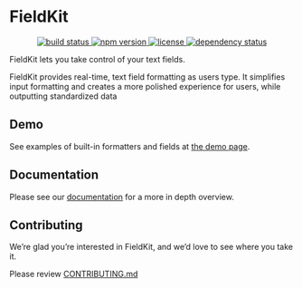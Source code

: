 # FieldKit

<p align="center">
  <a href="https://travis-ci.org/square/field-kit">
    <img src="https://travis-ci.org/square/fieldkit.svg?branch=master"
         alt="build status">
  </a>
  <a href="https://npmjs.org/package/field-kit">
    <img src="https://img.shields.io/npm/v/field-kit.svg"
         alt="npm version">
  </a>
  <a href="https://github.com/square/field-kit/blob/master/LICENSE">
    <img src="https://img.shields.io/npm/l/field-kit.svg"
         alt="license">
  </a>
  <a href="https://david-dm.org/square/field-kit">
    <img src="https://david-dm.org/square/field-kit.svg"
         alt="dependency status">
  </a>
</p>

FieldKit lets you take control of your text fields.

FieldKit provides real-time, text field formatting as users type. It simplifies input formatting and creates a more polished experience for users, while outputting standardized data

## Demo
See examples of built-in formatters and fields at [the demo page][demo-page].

## Documentation
Please see our [documentation][docs] for a more in depth overview.

## Contributing
We’re glad you’re interested in FieldKit, and we’d love to see where you take it.

Please review [CONTRIBUTING.md][contributing]

[demo-page]: http://square.github.io/field-kit
[docs]: https://github.com/square/field-kit/wiki
[contributing]: https://github.com/square/field-kit/blob/master/CONTRIBUTING.md
